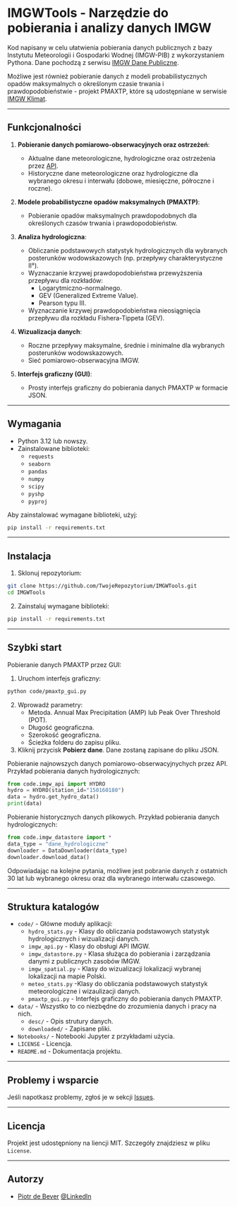 # IMGWTools - Narzędzie do pobierania i analizy danych IMGW

Kod napisany w celu ułatwienia pobierania danych publicznych z bazy Instytutu Meteorologii i Gospodarki Wodnej (IMGW-PIB) z wykorzystaniem Pythona. Dane pochodzą z serwisu [IMGW Dane Publiczne](https://danepubliczne.imgw.pl/).

Możliwe jest również pobieranie danych z modeli probabilistycznych opadów maksymalnych o określonym czasie trwania i prawdopodobieństwie - projekt PMAXTP, które są udostępniane w serwisie [IMGW Klimat](https://klimat.imgw.pl/opady-maksymalne/).

---

## Funkcjonalności

1. **Pobieranie danych pomiarowo-obserwacyjnych oraz ostrzeżeń**:
   - Aktualne dane meteorologiczne, hydrologiczne oraz ostrzeżenia przez [API](https://danepubliczne.imgw.pl/pl/apiinfo).
   - Historyczne dane meteorologiczne oraz hydrologiczne dla wybranego okresu i interwału (dobowe, miesięczne, półroczne i roczne).

2. **Modele probabilistyczne opadów maksymalnych (PMAXTP)**:
   - Pobieranie opadów maksymalnych prawdopodobnych dla określonych czasów trwania i prawdopodobieństw.

3. **Analiza hydrologiczna**:
   - Obliczanie podstawowych statystyk hydrologicznych dla wybranych posterunków wodowskazowych (np. przepływy charakterystyczne II°).
   - Wyznaczanie krzywej prawdopodobieństwa przewyższenia przepływu dla rozkładów:
     - Logarytmiczno-normalnego.
     - GEV (Generalized Extreme Value).
     - Pearson typu III.
   - Wyznaczanie krzywej prawdopodobieństwa nieosiągnięcia przepływu dla rozkładu Fishera-Tippeta (GEV).

4. **Wizualizacja danych**:
   - Roczne przepływy maksymalne, średnie i minimalne dla wybranych posterunków wodowskazowych.
   - Sieć pomiarowo-obserwacyjna IMGW.

5. **Interfejs graficzny (GUI)**:
   - Prosty interfejs graficzny do pobierania danych PMAXTP w formacie JSON.

---

## Wymagania

- Python 3.12 lub nowszy.
- Zainstalowane biblioteki:
  - `requests`
  - `seaborn`
  - `pandas`
  - `numpy`
  - `scipy`
  - `pyshp`
  - `pyproj`

Aby zainstalować wymagane biblioteki, użyj:
```bash
pip install -r requirements.txt
```

---

## Instalacja
1. Sklonuj repozytorium:
```bash
git clone https://github.com/TwojeRepozytorium/IMGWTools.git
cd IMGWTools
```
2. Zainstaluj wymagane biblioteki:
```bash
pip install -r requirements.txt
```

---

## Szybki start
Pobieranie danych PMAXTP przez GUI:
1. Uruchom interfejs graficzny:
```bash
python code/pmaxtp_gui.py
```
2. Wprowadź parametry:
    - Metoda. Annual Max Precipitation (AMP) lub Peak Over Threshold (POT).
    - Długość geograficzna.
    - Szerokość geograficzna.
    - Ścieżka folderu do zapisu pliku.
3. Kliknij przycisk **Pobierz dane**. Dane zostaną zapisane do pliku JSON.

Pobieranie najnowszych danych pomiarowo-obserwacyjnychych przez API.
Przykład pobierania danych hydrologicznych:
```python
from code.imgw_api import HYDRO
hydro = HYDRO(station_id="150160180")
data = hydro.get_hydro_data()
print(data)
```

Pobieranie historycznych danych plikowych.
Przykład pobierania danych hydrologicznych:
```python
from code.imgw_datastore import *
data_type = "dane_hydrologiczne"
downloader = DataDownloader(data_type)
downloader.download_data()
```
Odpowiadając na kolejne pytania, możliwe jest pobranie danych z ostatnich 30 lat lub wybranego okresu oraz dla wybranego interwału czasowego.

---

## Struktura katalogów
- `code/` - Główne moduły aplikacji:
  - `hydro_stats.py` - Klasy do obliczania podstawowych statystyk hydrologicznych i wizualizacji danych.
  - `imgw_api.py` - Klasy do obsługi API IMGW.
  - `imgw_datastore.py` - Klasa służąca do pobierania i zarządzania danymi z publicznych zasobów IMGW.
  - `imgw_spatial.py` - Klasy do wizualizacji lokalizacji wybranej lokalizacji na mapie Polski.
  - `meteo_stats.py` -Klasy do obliczania podstawowych statystyk meteorologiczne i wizaulizacji danych.
  - `pmaxtp_gui.py` - Interfejs graficzny do pobierania danych PMAXTP.
- `data/` - Wszystko to co niezbędne do zrozumienia danych i pracy na nich.
  - `desc/` - Opis strutury danych.
  - `downloaded/` - Zapisane pliki.
- `Notebooks/` - Notebooki Jupyter z przykładami użycia.
- `LICENSE` - Licencja.
- `README.md` - Dokumentacja projektu.

---
## Problemy i wsparcie
Jeśli napotkasz problemy, zgłoś je w sekcji [Issues](https://github.com/Daldek/IMGWTools/issues).

---
## Licencja
Projekt jest udostępniony na liencji MIT. Szczegóły znajdziesz w pliku ``License``.

---
## Autorzy
- [Piotr de Bever](https://www.linkedin.com/in/piotr-de-bever/) [@LinkedIn](https://www.linkedin.com/in/piotr-de-bever/)